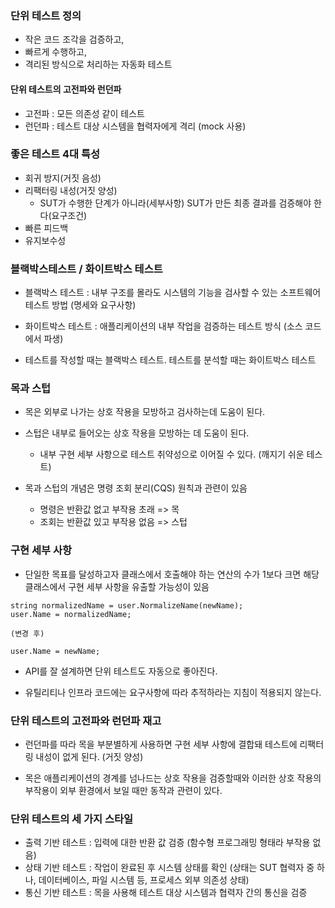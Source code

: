### 단위 테스트 정의
- 작은 코드 조각을 검증하고,
- 빠르게 수행하고, 
- 격리된 방식으로 처리하는 자동화 테스트

#### 단위 테스트의 고전파와 런던파
- 고전파 : 모든 의존성 같이 테스트
- 런던파 : 테스트 대상 시스템을 협력자에게 격리 (mock 사용)

### 좋은 테스트 4대 특성
- 회귀 방지(거짓 음성)
- 리팩터링 내성(거짓 양성)
  - SUT가 수행한 단계가 아니라(세부사항) SUT가 만든 최종 결과를 검증해야 한다(요구조건) 
- 빠른 피드백
- 유지보수성

### 블랙박스테스트 / 화이트박스 테스트
- 블랙박스 테스트 : 내부 구조를 몰라도 시스템의 기능을 검사할 수 있는 소프트웨어 테스트 방법 (명세와 요구사항)
- 화이트박스 테스트 : 애플리케이션의 내부 작업을 검증하는 테스트 방식 (소스 코드에서 파생)
 
- 테스트를 작성할 때는 블랙박스 테스트. 테스트를 분석할 때는 화이트박스 테스트

### 목과 스텁
- 목은 외부로 나가는 상호 작용을 모방하고 검사하는데 도움이 된다.
- 스텁은 내부로 들어오는 상호 작용을 모방하는 데 도움이 된다.
  - 내부 구현 세부 사항으로 테스트 취약성으로 이어질 수 있다. (깨지기 쉬운 테스트)
  
- 목과 스텁의 개념은 명령 조회 분리(CQS) 원칙과 관련이 있음 
  - 명령은 반환값 없고 부작용 초래 => 목
  - 조회는 반환값 있고 부작용 없음 => 스텁

### 구현 세부 사항
- 단일한 목표를 달성하고자 클래스에서 호출해야 하는 연산의 수가 1보다 크면 해당 클래스에서 구현 세부 사항을 유출할 가능성이 있음
````
string normalizedName = user.NormalizeName(newName);
user.Name = normalizedName;

(변경 후)

user.Name = newName;

````

- API를 잘 설계하면 단위 테스트도 자동으로 좋아진다.

- 유틸리티나 인프라 코드에는 요구사항에 따라 추적하라는 지침이 적용되지 않는다.

### 단위 테스트의 고전파와 런던파 재고
- 런던파를 따라 목을 부분별하게 사용하면 구현 세부 사항에 결합돼 테스트에 리팩터링 내성이 없게 된다. (거짓 양성)

- 목은 애플리케이션의 경계를 넘나드는 상호 작용을 검증할때와 이러한 상호 작용의 부작용이 외부 환경에서 보일 때만 동작과 관련이 있다.


### 단위 테스트의 세 가지 스타일
- 출력 기반 테스트 : 입력에 대한 반환 값 검증 (함수형 프로그래밍 형태라 부작용 없음)
- 상태 기반 테스트 : 작업이 완료된 후 시스템 상태를 확인 (상태는 SUT 협력자 중 하나, 데이터베이스, 파일 시스템 등, 프로세스 외부 의존성 상태)
- 통신 기반 테스트 : 목을 사용해 테스트 대상 시스템과 협력자 간의 통신을 검증


